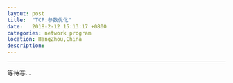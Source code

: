 ```yaml
---
layout: post
title:  "TCP:参数优化"
date:   2018-2-12 15:13:17 +0800
categories: network program 
location: HangZhou,China 
description:  
---
```

---
等待写...
